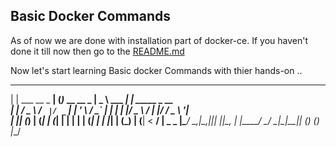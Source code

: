 ## Basic Docker Commands

As of now we are done with installation part of docker-ce. If you haven't done it till now then go to the [README.md](https://github.com/priyansh19/Fun-With-Docker/blob/master/README.md) 

Now let's start learning Basic docker Commands with thier hands-on ..

 _                    _ _               ____             _                     
| |    ___   __ _  __| (_)_ __   __ _  |  _ \  ___   ___| | _____ _ __         
| |   / _ \ / _` |/ _` | | '_ \ / _` | | | | |/ _ \ / __| |/ / _ \ '__|        
| |__| (_) | (_| | (_| | | | | | (_| | | |_| | (_) | (__|   <  __/ |     _   _ 
|_____\___/ \__,_|\__,_|_|_| |_|\__, | |____/ \___/ \___|_|\_\___|_|    (_) (_)
                                |___/                                          

